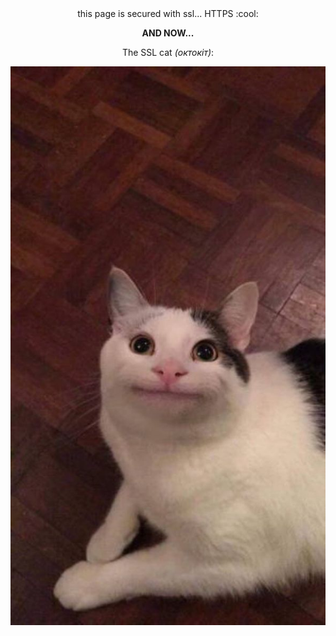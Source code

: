 
<!--- [My CV](https://feel-the-dz3n.github.io/incamp19/cv/index.html) (initially made for educational purposes at InterLink inCamp s19)!-->
<!-- add chrono here !-->

<!-- bruh !-->
<br><br><br><br>

<p align=center>this page is secured with ssl... HTTPS :cool:</p>
<p align=center><b>AND NOW...</b></p>
<p align=center>The SSL cat <i>(октокіт)</i>:</p>

<p align=center>
  <img src="https://raw.githubusercontent.com/feel-the-dz3n/feel-the-dz3n/master/internet_cat.jpg" alt="internet cat"/>
</p>
